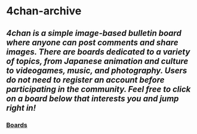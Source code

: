 # 4chan-archive

## *4chan is a simple image-based bulletin board where anyone can post comments and share images. There are boards dedicated to a variety of topics, from Japanese animation and culture to videogames, music, and photography. Users do not need to register an account before participating in the community. Feel free to click on a board below that interests you and jump right in!*

### [Boards](https://www.bing.com/images/search?view=detailV2&ccid=huNX1bC5&id=BDFAC07E89BA898C43BCA065BA2B60F7637B5E41&thid=OIP.huNX1bC5x-IncQR7JriDHwHaEK&mediaurl=https%3a%2f%2fcdn0.vox-cdn.com%2fthumbor%2fScvtD2f400fCqDAekF6PEpoGEaQ%3d%2f0x33%3a640x393%2f1600x900%2fcdn0.vox-cdn.com%2fassets%2f3319685%2fmoot_4chan_10th_birthday.jpg&cdnurl=https%3a%2f%2fth.bing.com%2fth%2fid%2fR.86e357d5b0b9c7e22771047b26b8831f%3frik%3dQV57Y%252fdgK7ploA%26pid%3dImgRaw%26r%3d0&exph=900&expw=1600&q=archive+4chan&simid=608004805274467279&FORM=IRPRST&ck=6712291345E23AAECB9DF1DE3437B534&selectedIndex=21&itb=0)


